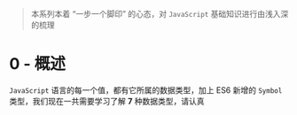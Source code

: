 > 本系列本着 “一步一个脚印” 的心态，对 `JavaScript` 基础知识进行由浅入深的梳理

# 0 - 概述

`JavaScript` 语言的每一个值，都有它所属的数据类型，加上 ES6 新增的 `Symbol` 类型，我们现在一共需要学习了解 **7** 种数据类型，请认真